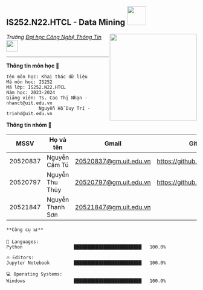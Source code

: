 <h2>IS252.N22.HTCL - Data Mining <img src="https://media.giphy.com/media/12oufCB0MyZ1Go/giphy.gif" width="50"></h2>
<img align='right' src="https://media.giphy.com/media/M9gbBd9nbDrOTu1Mqx/giphy.gif" width="230">
<p><em>Trường <a href="http://www.cleartax.in">Đại học Công Nghệ Thông Tin</a><img src="https://media.giphy.com/media/WUlplcMpOCEmTGBtBW/giphy.gif" width="30"> 
</em></p>

---
<!--START_SECTION:waka-->
**Thông tin môn học 🐤** 

```text
Tên môn học: Khai thác dữ liệu
Mã môn học: IS252
Mã lớp: IS252.N22.HTCL
Năm học: 2023-2024
Giảng viên: Ts. Cao Thị Nhạn - nhanct@uit.edu.vn
            Nguyễn Hồ Duy Trí - trinhd@uit.edu.vn
```
**Thông tin nhóm 🐤** 

| MSSV | Họ và tên | Gmail | Github |
|--------------|-------|------|-------|
| 20520837 | Nguyễn Cẩm Tú | 20520837@gm.uit.edu.vn | https://github.com/camtu837 
| 20520797 | Nguyễn Thu Thủy | 20520797@gm.uit.edu.vn | https://github.com/nttt0201
| 20521847 | Nguyễn Thanh Sơn | 20521847@gm.uit.edu.vn |


```text
**Công cụ 📊** 

💬 Languages: 
Python                   █████████████████████████   100.0% 

🔥 Editors: 
Jupyter Notebook         █████████████████████████   100.0% 

💻 Operating Systems: 
Windows                  █████████████████████████   100.0%

```
<!--END_SECTION:waka-->

